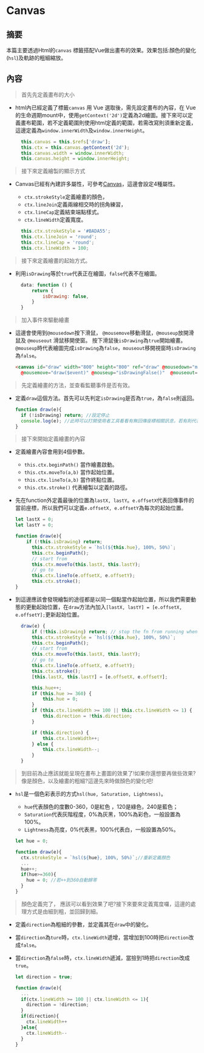 # Canvas

##  摘要

本篇主要透過Html的`canvas` 標籤搭配Vue做出畫布的效果。效果包括:顏色的變化(`hsl`)及軌跡的粗細縮放。

## 內容

> 首先先定義畫布的大小

- html內已經定義了標籤`canvas` 用 Vue 選取後，需先設定畫布的內容，在 Vue的生命週期mount中，使用`getContext('2d')`定義為2d繪圖。接下來可以定義畫布範圍，若不定義範圍則使用html定義的範圍，若需改寫則須重新定義，這邊定義為`window.innerWidth`及`window.innerHeight`。

  ```javascript
    this.canvas = this.$refs['draw'];
    this.ctx = this.canvas.getContext('2d');
    this.canvas.width = window.innerWidth;
    this.canvas.height = window.innerHeight;
  ```

> 接下來定義繪製的顯示方式

- Canvas已經有內建許多屬性，可參考[Canvas](http://www.w3school.com.cn/tags/html_ref_canvas.asp)，這邊會設定4種屬性。

  - `ctx.strokeStyle`定義繪畫的顏色，
  - `ctx.lineJoin`定義兩線相交時的拐角練習，
  - `ctx.lineCap`定義結束端點樣式。
  - `ctx.lineWidth`定義寬度。

  ```javascript
    this.ctx.strokeStyle = '#BADA55';
    this.ctx.lineJoin = 'round';
    this.ctx.lineCap = 'round';
    this.ctx.lineWidth = 100;
  ```

> 接下來定義繪畫的起始方式。

- 利用`isDrawing`等於`true`代表正在繪圖，`false`代表不在繪圖。

  ```javascript
    data: function () {
        return {
            isDrawing: false,
        }
    }
  ```

> 加入事件來驅動繪畫

- 這邊會使用到`@mousedown`按下滑鼠， `@mousemove`移動滑鼠，`@mouseup`放開滑鼠及 `@mouseout` 滑鼠移開使窗。
按下滑鼠後`isDrawing`為`true`開始繪畫。`@mouseup`時代表繪圖完成`isDrawing`為`false`，`mouseout`移開視窗時`isDrawing`為`false`。

  ```html
  <canvas id="draw" width="800" height="800" ref="draw" @mousedown="mousedownAction($event)"
    @mousemove="draw($event)" @mouseup="isDrawingFalse()"  @mouseout="isDrawingFalse()"></canvas>
  ```

> 先定義繪畫的方法，並查看監聽事件是否有效。

- 定義`draw`這個方法。首先可以先判定`isDrawing`是否為`true`，為`false`則返回。

  ```javascript
  function draw(e){
    if (!isDrawing) return; //設定停止
    console.log(e); //此時可以打開使用者工具看看有無回傳座標相關訊息，若有則代表到目前為止皆為成功!
  }
  ```

> 接下來開始定義繪畫的內容

- 定義繪畫內容會用到4個參數。

  - `this.ctx.beginPath()` 當作繪畫啟動。
  - `this.ctx.moveTo(a,b)` 當作起始位置。
  - `this.ctx.lineTo(a,b)` 當作終點位置。
  - `this.ctx.stroke()` 代表繪製以定義的路徑。

- 先在function外定義最後的位置為`lastX, lastY`。`e.offsetX`代表回傳事件的當前座標，所以我們可以定義`e.offsetX, e.offsetY`為每次的起始位置。

  ```javascript
  let lastX = 0;
  let lastY = 0;

  function draw(e){
      if (!this.isDrawing) return;
        this.ctx.strokeStyle = `hsl(${this.hue}, 100%, 50%)`;
        this.ctx.beginPath();
        // start from
        this.ctx.moveTo(this.lastX, this.lastY);
        // go to
        this.ctx.lineTo(e.offsetX, e.offsetY);
        this.ctx.stroke();
  }

  ```

- 到這邊應該會發現繪製的途徑都是以同一個點當作起始位置，所以我們需要動態的更動起始位置，在`draw`方法內加入`[lastX, lastY] = [e.offsetX, e.offsetY];`更新起始位置。

  ```javascript
    draw(e) {
        if (!this.isDrawing) return; // stop the fn from running when they are not moused down
        this.ctx.strokeStyle = `hsl(${this.hue}, 100%, 50%)`;
        this.ctx.beginPath();
        // start from
        this.ctx.moveTo(this.lastX, this.lastY);
        // go to
        this.ctx.lineTo(e.offsetX, e.offsetY);
        this.ctx.stroke();
        [this.lastX, this.lastY] = [e.offsetX, e.offsetY];

        this.hue++;
        if (this.hue >= 360) {
            this.hue = 0;
        }
        if (this.ctx.lineWidth >= 100 || this.ctx.lineWidth <= 1) {
            this.direction = !this.direction;
        }

        if (this.direction) {
            this.ctx.lineWidth++;
        } else {
            this.ctx.lineWidth--;
        }
    }
  ```

> 到目前為止應該就能呈現在畫布上畫圖的效果了!如果你還想要再做些效果?像是顏色，以及繪畫的粗細?這邊先來時做顏色的變化吧!

- `hsl`是一個色彩表示的方式`hsl(hue, Saturation, Lightness)`。

  - `hue`代表顏色的度數0-360，0是紅色 ，120是綠色，240是藍色；
  - `Saturation`代表灰階程度，0%為灰黑，100%為彩色，一般設置為100%。
  - `Lightness`為亮度，0%代表黑，100%代表白，一般設置為50%。

  ```javascript
  let hue = 0;

  function draw(e){
    ctx.strokeStyle = `hsl(${hue}, 100%, 50%)`;//重新定義顏色
    ...
    hue++;
    if(hue>=360){
      hue = 0; //若++到360自動歸零
    }
  }
  ```

> 顏色定義完了， 應該可以看到效果了吧?接下來要來定義寬度囉，這邊的處理方式是由細到粗，並回歸到細。

- 定義`direction`為粗細的參數，並定義其在`draw`中的變化。

- 當`direction`為`ture`時，`ctx.lineWidth`遞增，當增加到100時把`direction`改成`false`。

- 當`direction`為`false`時，`ctx.lineWidth`遞減，當撿到1時把`direction`改成`true`。

  ```javascript
  let direction = true;

  function draw(e){
    ...
    if(ctx.lineWidth >= 100 || ctx.lineWidth <= 1){
      direction = !direction;
    }
    if(direction){
      ctx.lineWidth++
    }else{
      ctx.lineWidth--
    }
  }
  ```
